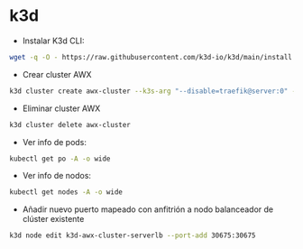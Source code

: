 # k3d

* Instalar K3d CLI:
```bash
wget -q -O - https://raw.githubusercontent.com/k3d-io/k3d/main/install.sh | bash
```

* Crear cluster AWX
```bash
k3d cluster create awx-cluster --k3s-arg "--disable=traefik@server:0" -p 80:80
```

* Eliminar cluster AWX
```bash
k3d cluster delete awx-cluster
```

* Ver info de pods:
```bash
kubectl get po -A -o wide
```

* Ver info de nodos:
```bash
kubectl get nodes -A -o wide
```

* Añadir nuevo puerto mapeado con anfitrión a nodo balanceador de clúster existente
```bash
k3d node edit k3d-awx-cluster-serverlb --port-add 30675:30675
```